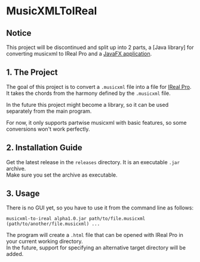 <h1>MusicXMLToIReal</h1>

<h2>Notice</h2>

This project will be discontinued and split up into 2 parts, a [Java library] for converting musicxml to IReal Pro and a [JavaFX application]().<br>

<h2>1. The Project</h2>

The goal of this project is to convert a <code>.musicxml</code> file into a file for [IReal Pro](https://www.irealpro.com/).
It takes the chords from the harmony defined by the <code>.musicxml</code> file.

In the future this project might become a library, so it can be used separately from the main program.

For now, it only supports partwise musicxml with basic features, so some conversions won't work perfectly.

<h2>2. Installation Guide</h2>

Get the latest release in the <code>releases</code> directory. It is an executable <code>.jar</code> archive.<br>
Make sure you set the archive as executable.

<h2>3. Usage</h2>

There is no GUI yet, so you have to use it from the command line as follows:
    
    musicxml-to-ireal alpha1.0.jar path/to/file.musicxml (path/to/another/file.musicxml) ...

The program will create a <code>.html</code> file that can be opened with IReal Pro in your current working directory.<br>
In the future, support for specifying an alternative target directory will be added.
